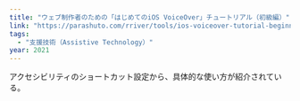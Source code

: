 ```yaml
---
title: "ウェブ制作者のための「はじめてのiOS VoiceOver」チュートリアル（初級編）"
link: "https://parashuto.com/rriver/tools/ios-voiceover-tutorial-beginner"
tags:
  - "支援技術（Assistive Technology）"
year: 2021
---
```


アクセシビリティのショートカット設定から、具体的な使い方が紹介されている。
